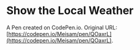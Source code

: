 # Show the Local Weather

A Pen created on CodePen.io. Original URL: [https://codepen.io/Meisam/pen/QOaxrL](https://codepen.io/Meisam/pen/QOaxrL).


